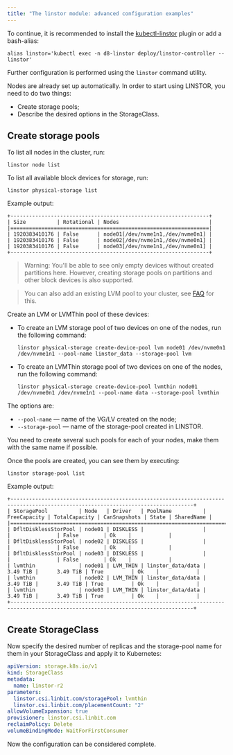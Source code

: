 ```yaml
---
title: "The linstor module: advanced configuration examples"
---
```


To continue, it is recommended to install the [kubectl-linstor](https://github.com/piraeusdatastore/kubectl-linstor) plugin or add a bash-alias:

```shell
alias linstor='kubectl exec -n d8-linstor deploy/linstor-controller -- linstor'
```

Further configuration is performed using the `linstor` command utility.

Nodes are already set up automatically. In order to start using LINSTOR, you need to do two things: 

- Create storage pools;
- Describe the desired options in the StorageClass. 

## Create storage pools

To list all nodes in the cluster, run:
```shell
linstor node list
```

To list all available block devices for storage, run:
```shell
linstor physical-storage list
```

Example output:

```
+----------------------------------------------------------------+
| Size          | Rotational | Nodes                             |
|================================================================|
| 1920383410176 | False      | node01[/dev/nvme1n1,/dev/nvme0n1] |
| 1920383410176 | False      | node02[/dev/nvme1n1,/dev/nvme0n1] |
| 1920383410176 | False      | node03[/dev/nvme1n1,/dev/nvme0n1] |
+----------------------------------------------------------------+
```

> Warning: You'll be able to see only empty devices without created partitions here.
> However, creating storage pools on partitions and other block devices is also supported.

> You can also add an existing LVM pool to your cluster, see [FAQ](faq.html#how-to-add-existing-lvm-or-lvmthin-pool) for this.

Create an LVM or LVMThin pool of these devices:

- To create an LVM storage pool of two devices on one of the nodes, run the following command: 

  ```shell
  linstor physical-storage create-device-pool lvm node01 /dev/nvme0n1 /dev/nvme1n1 --pool-name linstor_data --storage-pool lvm
  ```
  
- To create an LVMThin storage pool of two devices on one of the nodes, run the following command: 

  ```shell
  linstor physical-storage create-device-pool lvmthin node01 /dev/nvme0n1 /dev/nvme1n1 --pool-name data --storage-pool lvmthin
  ```

The options are:
- `--pool-name` — name of the VG/LV created on the node;
- `--storage-pool` — name of the storage-pool created in LINSTOR. 

You need to create several such pools for each of your nodes, make them with the same name if possible.

Once the pools are created, you can see them by executing: 

```shell
linstor storage-pool list
```

Example output:

```
+---------------------------------------------------------------------------------------------------------------------------------+
| StoragePool          | Node   | Driver   | PoolName          | FreeCapacity | TotalCapacity | CanSnapshots | State | SharedName |
|=================================================================================================================================|
| DfltDisklessStorPool | node01 | DISKLESS |                   |              |               | False        | Ok    |            |
| DfltDisklessStorPool | node02 | DISKLESS |                   |              |               | False        | Ok    |            |
| DfltDisklessStorPool | node03 | DISKLESS |                   |              |               | False        | Ok    |            |
| lvmthin              | node01 | LVM_THIN | linstor_data/data |     3.49 TiB |      3.49 TiB | True         | Ok    |            |
| lvmthin              | node02 | LVM_THIN | linstor_data/data |     3.49 TiB |      3.49 TiB | True         | Ok    |            |
| lvmthin              | node03 | LVM_THIN | linstor_data/data |     3.49 TiB |      3.49 TiB | True         | Ok    |            |
+---------------------------------------------------------------------------------------------------------------------------------+
```

## Create StorageClass

Now specify the desired number of replicas and the storage-pool name for them in your StorageClass and apply it to Kubernetes:

```yaml
apiVersion: storage.k8s.io/v1
kind: StorageClass
metadata:
  name: linstor-r2
parameters:
  linstor.csi.linbit.com/storagePool: lvmthin
  linstor.csi.linbit.com/placementCount: "2"
allowVolumeExpansion: true
provisioner: linstor.csi.linbit.com
reclaimPolicy: Delete
volumeBindingMode: WaitForFirstConsumer
```

Now the configuration can be considered complete.
